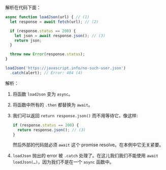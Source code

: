
解析在代码下面：

```js run
async function loadJson(url) { // (1)
  let response = await fetch(url); // (2)

  if (response.status == 200) {
    let json = await response.json(); // (3)
    return json;
  }

  throw new Error(response.status);
}

loadJson('https://javascript.info/no-such-user.json')
  .catch(alert); // Error: 404 (4)
```

解析：

1. 将函数 `loadJson` 变为 `async`。
2. 将函数中所有的 `.then` 都替换为 `await`。
3. 我们可以返回 `return response.json()` 而不用等待它，像这样:

    ```js
    if (response.status == 200) {
      return response.json(); // (3)
    }
    ```

    然后外部的代码就必须 `await` 这个 promise resolve。在本例中它无关紧要。
4. `loadJson` 抛出的 error 被 `.catch` 处理了。在这儿我们我们不能使用 `await loadJson(…)`，因为我们不是在一个 `async` 函数中。
